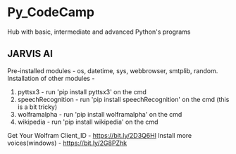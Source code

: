 # Py_CodeCamp
Hub with basic, intermediate and advanced Python's programs

## JARVIS AI
Pre-installed modules - os, datetime, sys, webbrowser, smtplib, random. Installation of other modules - 
1. pyttsx3 - run 'pip install pyttsx3' on the cmd 
2. speechRecognition - run 'pip install speechRecognition' on the cmd (this is a bit tricky) 
3. wolframalpha - run 'pip install wolframalpha' on the cmd 
4. wikipedia - run 'pip install wikipedia' on the cmd 

Get Your Wolfram Client_ID - https://bit.ly/2D3Q6Hl
Install more voices(windows) - https://bit.ly/2G8PZhk